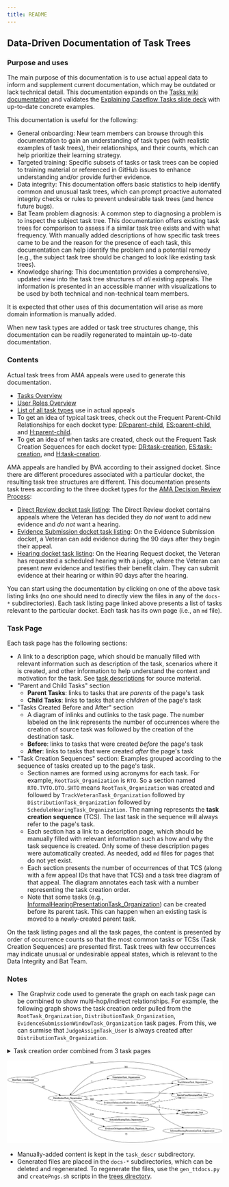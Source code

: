 ```yaml
---
title: README
---
```


## Data-Driven Documentation of Task Trees

### Purpose and uses

The main purpose of this documentation is to use actual appeal data to inform and supplement current documentation, which may be outdated or lack technical detail.
This documentation expands on the [Tasks wiki documentation](https://github.com/department-of-veterans-affairs/caseflow/wiki/Tasks) and validates the [Explaining Caseflow Tasks slide deck](https://docs.google.com/presentation/d/1Cc84GH7giWHTNxUe3zixH7O-QT77STlptYfud9X8P1Y) with up-to-date concrete examples.

This documentation is useful for the following:

- General onboarding: New team members can browse through this documentation to gain an understanding of task types (with realistic examples of task trees), their relationships, and their counts, which can help prioritize their learning strategy.
- Targeted training: Specific subsets of tasks or task trees can be copied to training material or referenced in GitHub issues to enhance understanding and/or provide further evidence.
- Data integrity: This documentation offers basic statistics to help identify common and unusual task trees, which can prompt proactive automated integrity checks or rules to prevent undesirable task trees (and hence future bugs).
- Bat Team problem diagnosis: A common step to diagnosing a problem is to inspect the subject task tree. This documentation offers existing task trees for comparison to assess if a similar task tree exists and with what frequency. With manually added descriptions of how specific task trees came to be and the reason for the presence of each task, this documentation can help identify the problem and a potential remedy (e.g., the subject task tree should be changed to look like existing task trees).
- Knowledge sharing: This documentation provides a comprehensive, updated view into the task tree structures of _all_ existing appeals. The information is presented in an accessible manner with visualizations to be used by both technical and non-technical team members.

It is expected that other uses of this documentation will arise as more domain information is manually added.

When new task types are added or task tree structures change, this documentation can be readily regenerated to maintain up-to-date documentation.

### Contents

Actual task trees from AMA appeals were used to generate this documentation.

- [Tasks Overview](/trees/task_descr/tasks-overview)
- [User Roles Overview](/trees/roles/role-overview)
- [List of all task types](/trees/alltasks) use in actual appeals
- To get an idea of typical task trees, check out the Frequent Parent-Child Relationships for each docket type: [DR:parent-child](/trees/docket-DR/freq-parentchild), [ES:parent-child](/trees/docket-ES/freq-parentchild), and [H:parent-child](/trees/docket-H/freq-parentchild).
- To get an idea of when tasks are created, check out the Frequent Task Creation Sequences for each docket type: [DR:task-creation](/trees/docket-DR/freq-taskcreation), [ES:task-creation](/trees/docket-ES/freq-taskcreation), and [H:task-creation](/trees/docket-H/freq-taskcreation).

AMA appeals are handled by BVA according to their assigned docket. Since there are different procedures associated with a particular docket, the resulting task tree structures are different. This documentation presents task trees according to the three docket types for the [AMA Decision Review Process](https://www.bva.va.gov/docs/Decision_Review_Process_Slides.pdf):

- [Direct Review docket task listing](/trees/docket-DR/tasklist.md): The Direct Review docket contains appeals where the Veteran has decided they _do not_ want to add new evidence and _do not_ want a hearing.
- [Evidence Submission docket task listing](/trees/docket-ES/tasklist.md): On the Evidence Submission docket, a Veteran can add evidence during the 90 days after they begin their appeal.
- [Hearing docket task listing](/trees/docket-H/tasklist.md): On the Hearing Request docket, the Veteran has requested a scheduled hearing with a judge, where the Veteran can present new evidence and testifies their benefit claim. They can submit evidence at their hearing or within 90 days after the hearing.

You can start using the documentation by clicking on one of the above task listing links (no one should need to directly view the files in any of the `docs-*` subdirectories).
Each task listing page linked above presents a list of tasks relevant to the particular docket.
Each task has its own page (i.e., an `md` file).

### Task Page

Each task page has the following sections:

- A link to a description page, which should be manually filled with relevant information such as description of the task, scenarios where it is created, and other information to help understand the context and motivation for the task. See [task descriptions](https://github.com/department-of-veterans-affairs/caseflow/wiki/Task-Types) for source material.
- "Parent and Child Tasks" section
  - **Parent Tasks**: links to tasks that are _parents_ of the page's task
  - **Child Tasks**: links to tasks that are _children_ of the page's task
- "Tasks Created Before and After" section
  - A diagram of inlinks and outlinks to the task page. The number labeled on the link represents the number of occurrences where the creation of source task was followed by the creation of the destination task.
  - **Before**: links to tasks that were created _before_ the page's task
  - **After**: links to tasks that were created _after_ the page's task
- "Task Creation Sequences" section: Examples grouped according to the sequence of tasks created up to the page's task.
  - Section names are formed using acronyms for each task. For example, `RootTask_Organization` is `RTO`. So a section named `RTO.TVTO.DTO.SHTO` means `RootTask_Organization` was created and followed by `TrackVeteranTask_Organization` followed by `DistributionTask_Organization` followed by `ScheduleHearingTask_Organization`. The naming represents the **task creation sequence** (TCS). The last task in the sequence will always refer to the page's task.
  - Each section has a link to a description page, which should be manually filled with relevant information such as how and why the task sequence is created. Only some of these description pages were automatically created. As needed, add `md` files for pages that do not yet exist.
  - Each section presents the number of occurrences of that TCS (along with a few appeal IDs that have that TCS) and a task tree diagram of that appeal. The diagram annotates each task with a number representing the task creation order.
  - Note that some tasks (e.g., [InformalHearingPresentationTask_Organization](/trees/task_descr/InformalHearingPresentationTask_Organization.md)) can be created before its parent task. This can happen when an existing task is moved to a newly-created parent task.

On the task listing pages and all the task pages, the content is presented by order of occurrence counts so that the most common tasks or TCSs (Task Creation Sequences) are presented first. Task trees with few occurrences may indicate unusual or undesirable appeal states, which is relevant to the Data Integrity and Bat Team.

### Notes

- The Graphviz code used to generate the graph on each task page can be combined to show multi-hop/indirect relationships. For example, the following graph shows the task creation order pulled from the `RootTask_Organization`, `DistributionTask_Organization`, `EvidenceSubmissionWindowTask_Organization` task pages. From this, we can surmise that `JudgeAssignTask_User` is always created after `DistributionTask_Organization`.

<details><summary>Task creation order combined from 3 task pages</summary>

```
digraph G {
  rankdir="LR";
  "DistributionTask_Organization" -> "TrackVeteranTask_Organization" [label=1]
  "EvidenceSubmissionWindowTask_Organization" -> "TrackVeteranTask_Organization" [label=2]
  "EvidenceSubmissionWindowTask_Organization" -> "SpecialCaseMovementTask_User" [label=1]
  "DistributionTask_Organization" -> "JudgeAssignTask_User" [label=16]
  "EvidenceSubmissionWindowTask_Organization" -> "JudgeAssignTask_User" [label=2]
  "DistributionTask_Organization" -> "ScheduleHearingTask_Organization" [label=128]
  "RootTask_Organization" -> "DistributionTask_Organization" [label=102]
  "DistributionTask_Organization" -> "EvidenceOrArgumentMailTask_Organization" [label=1]
  "EvidenceSubmissionWindowTask_Organization" -> "InformalHearingPresentationTask_Organization" [label=9]
  "DistributionTask_Organization" -> "SpecialCaseMovementTask_User" [label=1]
  "DistributionTask_Organization" -> "EvidenceSubmissionWindowTask_Organization" [label=103]
  "RootTask_Organization" -> "TrackVeteranTask_Organization" [label=301]
  "DistributionTask_Organization" -> "InformalHearingPresentationTask_Organization" [label=75]
  "TrackVeteranTask_Organization" -> "DistributionTask_Organization" [label=301]
  "DistributionTask_Organization" -> "TranslationTask_Organization" [label=1]
}
```
</details>

![RTO.DTO.ESWTO](RTO.DTO.ESWTO.dot.png)

- Manually-added content is kept in the `task_descr` subdirectory. 
- Generated files are placed in the `docs-*` subdirectories, which can be deleted and regenerated. To regenerate the files, use the `gen_ttdocs.py` and `createPngs.sh` scripts in the [trees directory](https://github.com/department-of-veterans-affairs/caseflow/tree/main-gh-pages/__task_trees/content/trees).
